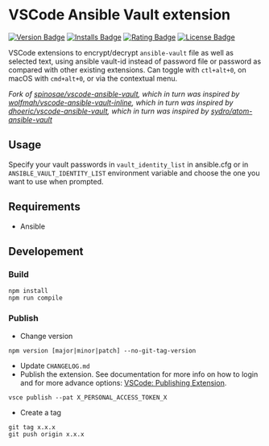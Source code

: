 # VSCode Ansible Vault extension

[![Version Badge](https://img.shields.io/vscode-marketplace/v/flaunay.ansible-vault.svg?style=flat-square&label=marketplace)](https://marketplace.visualstudio.com/items?itemName=flaunay.ansible-vault)
[![Installs Badge](https://img.shields.io/vscode-marketplace/i/flaunay.ansible-vault.svg?style=flat-square)](https://marketplace.visualstudio.com/items?itemName=flaunay.ansible-vault)
[![Rating Badge](https://img.shields.io/vscode-marketplace/r/flaunay.ansible-vault.svg?style=flat-square)](https://marketplace.visualstudio.com/items?itemName=flaunay.ansible-vault)
[![License Badge](https://img.shields.io/badge/License-MPL%202.0-blue.svg?style=flat-square)](https://www.mozilla.org/en-US/MPL/2.0/)

VSCode extensions to encrypt/decrypt `ansible-vault` file as well as selected text, using ansible vault-id instead of password file or password as compared with other existing extensions. Can toggle with <kbd>`ctl+alt+0`</kbd>, on macOS with <kbd>`cmd+alt+0`</kbd>, or via the contextual menu.

_Fork of [spinosae/vscode-ansible-vault](https://github.com/spinosae/vscode-ansible-vault), which in turn was inspired by [wolfmah/vscode-ansible-vault-inline](https://gitlab.com/wolfmah/vscode-ansible-vault-inline), which in turn was inspired by [dhoeric/vscode-ansible-vault](https://github.com/dhoeric/vscode-ansible-vault), which in turn was inspired by [sydro/atom-ansible-vault](https://github.com/sydro/atom-ansible-vault)_


## Usage

Specify your vault passwords in `vault_identity_list` in ansible.cfg or in `ANSIBLE_VAULT_IDENTITY_LIST` environment variable and choose the one you want to use when prompted.

## Requirements

- Ansible

## Developement

### Build

```
npm install
npm run compile
```

### Publish

* Change version
```
npm version [major|minor|patch] --no-git-tag-version
```
* Update `CHANGELOG.md`
* Publish the extension. See documentation for more info on how to login and for more advance options: [VSCode: Publishing Extension](https://code.visualstudio.com/api/working-with-extensions/publishing-extension).
```
vsce publish --pat X_PERSONAL_ACCESS_TOKEN_X
```
* Create a tag
```
git tag x.x.x
git push origin x.x.x
```
